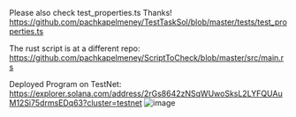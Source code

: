 Please also check test_properties.ts 
Thanks!
https://github.com/pachkapelmeney/TestTaskSol/blob/master/tests/test_properties.ts

The rust script is at a different repo:
https://github.com/pachkapelmeney/ScriptToCheck/blob/master/src/main.rs

Deployed Program on TestNet:
https://explorer.solana.com/address/2rGs8642zNSqWUwoSksL2LYFQUAuM12Si75drmsEDq63?cluster=testnet
![image](https://github.com/user-attachments/assets/feba0457-bf89-45a0-9764-e2682036c5d0)
